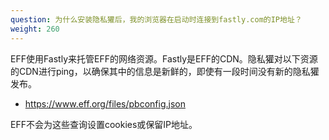 ```yaml
---
question: 为什么安装隐私獾后，我的浏览器在启动时连接到fastly.com的IP地址？
weight: 260
---
```


EFF使用Fastly来托管EFF的网络资源。Fastly是EFF的CDN。隐私獾对以下资源的CDN进行ping，以确保其中的信息是新鲜的，即使有一段时间没有新的隐私獾发布。

* https://www.eff.org/files/pbconfig.json

EFF不会为这些查询设置cookies或保留IP地址。
